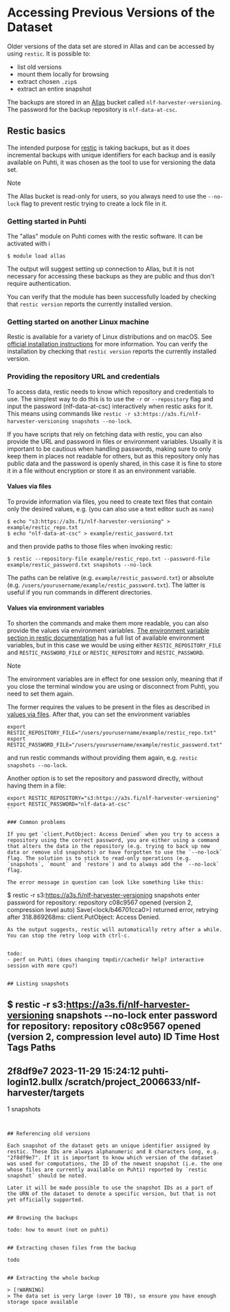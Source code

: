 # Accessing Previous Versions of the Dataset

Older versions of the data set are stored in Allas and can be accessed by using `restic`. It is possible to:
- list old versions
- mount them locally for browsing
- extract chosen `.zip`s
- extract an entire snapshot

The backups are stored in an [Allas](https://docs.csc.fi/data/Allas/introduction/) bucket called `nlf-harvester-versioning`. The password for the backup repository is `nlf-data-at-csc`.

## Restic basics

The intended purpose for [restic](https://restic.net/) is taking backups, but as it does incremental backups with unique identifiers for each backup and is easily available on Puhti, it was chosen as the tool to use for versioning the data set.

> [!NOTE]
> The Allas bucket is read-only for users, so you always need to use the `--no-lock` flag to prevent restic trying to create a lock file in it.

### Getting started in Puhti

The "allas" module on Puhti comes with the restic software. It can be activated with i
```
$ module load allas
```

The output will suggest setting up connection to Allas, but it is not necessary for accessing these backups as they are public and thus don't require authentication.

You can verify that the module has been successfully loaded by checking that `restic version`
reports the currently installed version.

### Getting started on another Linux machine

Restic is available for a variety of Linux distributions and on macOS. See [official installation instructions](https://restic.readthedocs.io/en/latest/020_installation.html) for more information. You can verify the installation by checking that `restic version` reports the currently installed version.

### Providing the repository URL and credentials

To access data, restic needs to know which repository and credentials to use. The simplest way to do this is to use the `-r` or `--repository` flag and input the password (nlf-data-at-csc) interactively when restic asks for it. This means using commands like `restic -r s3:https://a3s.fi/nlf-harvester-versioning snapshots --no-lock`.

If you have scripts that rely on fetching data with restic, you can also provide the URL and password in files or environment variables. Usually it is important to be cautious when handling passwords, making sure to only keep them in places not readable for others, but as this repository only has public data and the password is openly shared, in this case it is fine to store it in a file without encryption or store it as an environment variable.

#### Values via files

To provide information via files, you need to create text files that contain only the desired values, e.g. (you can also use a text editor such as `nano`)
```
$ echo "s3:https://a3s.fi/nlf-harvester-versioning" > example/restic_repo.txt
$ echo "nlf-data-at-csc" > example/restic_password.txt
```
and then provide paths to those files when invoking restic:
```
$ restic --repository-file example/restic_repo.txt --password-file example/restic_password.txt snapshots --no-lock
```

The paths can be relative (e.g. `example/restic_password.txt`) or absolute (e.g. `/users/yourusername/example/restic_password.txt`). The latter is useful if you run commands in different directories.


#### Values via environment variables

To shorten the commands and make them more readable, you can also provide the values via environment variables. [The environment variable section in restic documentation](https://restic.readthedocs.io/en/latest/040_backup.html#environment-variables) has a full list of available environment variables, but in this case we would be using either `RESTIC_REPOSITORY_FILE` and `RESTIC_PASSWORD_FILE` or `RESTIC_REPOSITORY` and `RESTIC_PASSWORD`.

> [!NOTE]
> The environment variables are in effect for one session only, meaning that if you close the terminal window you are using or disconnect from Puhti, you need to set them again.

The former requires the values to be present in the files as described in [values via files](#values-via-files). After that, you can set the environment variables
```
export RESTIC_REPOSITORY_FILE="/users/yourusername/example/restic_repo.txt"
export RESTIC_PASSWORD_FILE="/users/yourusername/example/restic_password.txt"
```
and run restic commands without providing them again, e.g. `restic snapshots --no-lock`.

Another option is to set the repository and password directly, without having them in a file:
```
export RESTIC_REPOSITORY="s3:https://a3s.fi/nlf-harvester-versioning"
export RESTIC_PASSWORD="nlf-data-at-csc"
``

### Common problems

If you get `client.PutObject: Access Denied` when you try to access a repository using the correct password, you are either using a command that alters the data in the repository (e.g. trying to back up new data or remove old snapshots) or have forgotten to use the `--no-lock` flag. The solution is to stick to read-only operations (e.g. `snapshots`, `mount` and `restore`) and to always add the `--no-lock` flag.

The error message in question can look like something like this:
```
$ restic -r s3:https://a3s.fi/nlf-harvester-versioning snapshots
enter password for repository:
repository c08c9567 opened (version 2, compression level auto)
Save(<lock/b46701cca0>) returned error, retrying after 318.869268ms: client.PutObject: Access Denied.
```
As the output suggests, restic will automatically retry after a while. You can stop the retry loop with ctrl-c.


todo:
- perf on Puhti (does changing tmpdir/cachedir help? interactive session with more cpu?)


## Listing snapshots

```
$ restic -r s3:https://a3s.fi/nlf-harvester-versioning snapshots --no-lock
enter password for repository:
repository c08c9567 opened (version 2, compression level auto)
ID        Time                 Host                 Tags        Paths
--------------------------------------------------------------------------------------------------------------
2f8df9e7  2023-11-29 15:24:12  puhti-login12.bullx              /scratch/project_2006633/nlf-harvester/targets
--------------------------------------------------------------------------------------------------------------
1 snapshots
```


## Referencing old versions

Each snapshot of the dataset gets an unique identifier assigned by restic. These IDs are always alphanumeric and 8 characters long, e.g. "2f8df9e7". If it is important to know which version of the dataset was used for computations, the ID of the newest snapshot (i.e. the one whose files are currently available on Puhti) reported by `restic snapshot` should be noted.

Later it will be made possible to use the snapshot IDs as a part of the URN of the dataset to denote a specific version, but that is not yet officially supported.


## Browsing the backups

todo: how to mount (not on puhti)


## Extracting chosen files from the backup

todo


## Extracting the whole backup

> [!WARNING]
> The data set is very large (over 10 TB), so ensure you have enough storage space available
